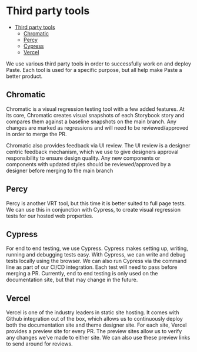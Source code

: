 # Third party tools

- [Third party tools](#third-party-tools)
  - [Chromatic](#chromatic)
  - [Percy](#percy)
  - [Cypress](#cypress)
  - [Vercel](#vercel)

We use various third party tools in order to successfully work on and deploy Paste. Each tool is used for a specific purpose, but all help make Paste a better product.

## Chromatic

Chromatic is a visual regression testing tool with a few added features. At its core, Chromatic creates visual snapshots of each Storybook story and compares them against a baseline snapshots on the main branch. Any changes are marked as regressions and will need to be reviewed/approved in order to merge the PR.

Chromatic also provides feedback via UI review. The UI review is a designer centric feedback mechanism, which we use to give designers approval responsibility to ensure design quality. Any new components or components with updated styles should be reviewed/approved by a designer before merging to the main branch

## Percy

Percy is another VRT tool, but this time it is better suited to full page tests. We can use this in conjunction with Cypress, to create visual regression tests for our hosted web properties.

## Cypress

For end to end testing, we use Cypress. Cypress makes setting up, writing, running and debugging tests easy. With Cypress, we can write and debug tests locally using the browser. We can also run Cypress via the command line as part of our CI/CD integration. Each test will need to pass before merging a PR. Currently, end to end testing is only used on the documentation site, but that may change in the future.

## Vercel

Vercel is one of the industry leaders in static site hosting. It comes with Github integration out of the box, which allows us to continuously deploy both the documentation site and theme designer site. For each site, Vercel provides a preview site for every PR. The preview sites allow us to verify any changes we’ve made to either site. We can also use these preview links to send around for reviews.
